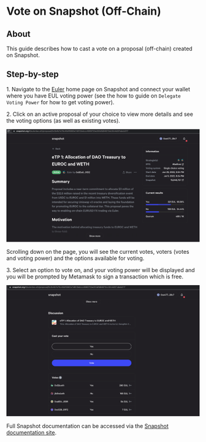 # Vote on Snapshot (Off-Chain)

## About

This guide describes how to cast a vote on a proposal (off-chain) created on Snapshot.

## Step-by-step

1\. Navigate to the [Euler](https://snapshot.org/#/eulerdao.eth) home page on Snapshot and connect your wallet where you have EUL voting power (see the how to guide on `Delegate Voting Power` for how to get voting power).

2\. Click on an active proposal of your choice to view more details and see the voting options (as well as existing votes).

![](../../.gitbook/governance/snapshot-proposal.png)

Scrolling down on the page, you will see the current votes, voters (votes and voting power) and the options available for voting.

3\. Select an option to vote on, and your voting power will be displayed and you will be prompted by Metamask to sign a transaction which is free.

![](../../.gitbook/governance/snapshot-vote.png)

Full Snapshot documentation can be accessed via the [Snapshot documentation site](https://docs.snapshot.org).

